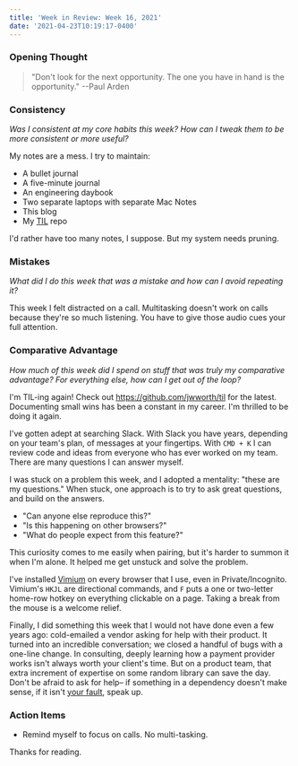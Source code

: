 ```yaml
---
title: 'Week in Review: Week 16, 2021'
date: '2021-04-23T10:19:17-0400'
---
```


### Opening Thought

> "Don't look for the next opportunity. The one you have in hand is the opportunity." --Paul Arden

### Consistency

_Was I consistent at my core habits this week? How can I tweak them to be more
consistent or more useful?_

My notes are a mess. I try to maintain:

- A bullet journal
- A five-minute journal
- An engineering daybook
- Two separate laptops with separate Mac Notes
- This blog
- My [TIL](https://github.com/jwworth/til) repo

I'd rather have too many notes, I suppose. But my system needs pruning.

### Mistakes

_What did I do this week that was a mistake and how can I avoid repeating it?_

This week I felt distracted on a call. Multitasking doesn't work on calls
because they're so much listening. You have to give those audio cues your full
attention.

### Comparative Advantage

_How much of this week did I spend on stuff that was truly my comparative
advantage? For everything else, how can I get out of the loop?_

I'm TIL-ing again! Check out https://github.com/jwworth/til for the latest.
Documenting small wins has been a constant in my career. I'm thrilled to be
doing it again.

I've gotten adept at searching Slack. With Slack you have years, depending on
your team's plan, of messages at your fingertips.  With `CMD + K` I can review
code and ideas from everyone who has ever worked on my team. There are many
questions I can answer myself.

I was stuck on a problem this week, and I adopted a mentality: "these are my
questions." When stuck, one approach is to try to ask great questions, and
build on the answers.

- "Can anyone else reproduce this?"
- "Is this happening on other browsers?"
- "What do people expect from this feature?"

This curiosity comes to me easily when pairing, but it's harder to summon it
when I'm alone. It helped me get unstuck and solve the problem.

I've installed [Vimium](https://vimium.github.io/) on every browser that I use,
even in Private/Incognito. Vimium's `HKJL` are directional commands, and
`F` puts a one or two-letter home-row hotkey on everything clickable on a page.
Taking a break from the mouse is a welcome relief.

Finally, I did something this week that I would not have done even a few years
ago: cold-emailed a vendor asking for help with their product. It turned into
an incredible conversation; we closed a handful of bugs with a one-line change.
In consulting, deeply learning how a payment provider works isn't always worth
your client's time. But on a product team, that extra increment of expertise on
some random library can save the day. Don't be afraid to ask for help– if
something in a dependency doesn't make sense, if it isn't [your
fault][your-fault], speak up.

### Action Items

- Remind myself to focus on calls. No multi-tasking.

Thanks for reading.

[your-fault]: https://blog.codinghorror.com/the-first-rule-of-programming-its-always-your-fault/
